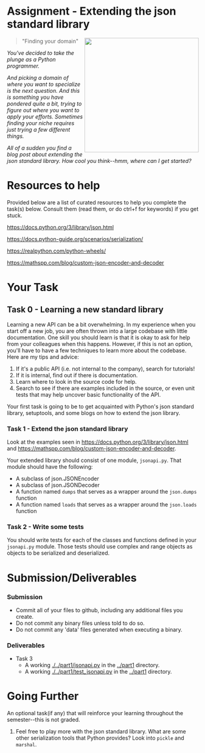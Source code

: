# Assignment - Extending the json standard library 

<img align="right" width="300px" src="./media/dart.jpg">

> "Finding your domain"

*You've decided to take the plunge as a Python programmer.*

*And picking a domain of where you want to specialize is the next question. And this is something you have pondered quite a bit, trying to figure out where you want to apply your efforts. Sometimes finding your niche requires just trying a few different things.*

*All of a sudden you find a blog post about extending the json standard library.  How cool you think--hmm, where can I get started?*


# Resources to help

Provided below are a list of curated resources to help you complete the task(s) below. Consult them (read them, or do ctrl+f for keywords) if you get stuck.

https://docs.python.org/3/library/json.html

https://docs.python-guide.org/scenarios/serialization/

https://realpython.com/python-wheels/

https://mathspp.com/blog/custom-json-encoder-and-decoder


# Your Task

## Task 0 - Learning a new standard library

Learning a new API can be a bit overwhelming. In my experience when you start off a new job, you are often thrown into a large codebase with  little documentation. One skill you should learn is that it is okay to ask for help from your colleagues when this happens. However, if this is not an option, you'll have to have a few techniques to learn more about the codebase. Here are my tips and advice:

1. If it's a public API (i.e. not internal to the company), search for tutorials!
2. If it is internal, find out if there is documentation.
3. Learn where to look in the source code for help.
4. Search to see if there are examples included in the source, or even unit tests that may help uncover basic functionality of the API.

Your first task is going to be to get acquainted with Python's json standard library, setuptools, and some blogs on how to extend the json library.

### Task 1 - Extend the json standard library

Look at the examples seen in https://docs.python.org/3/library/json.html and https://mathspp.com/blog/custom-json-encoder-and-decoder. 

Your extended library should consist of one module, `jsonapi.py`. That module should have the following:
* A subclass of json.JSONEncoder
* A subclass of json.JSONDecoder
* A function named `dumps` that serves as a wrapper around the `json.dumps` function
* A function named `loads` that serves as a wrapper around the `json.loads` function

### Task 2 - Write some tests

You should write tests for each of the classes and functions defined in your `jsonapi.py` module. Those tests should use complex and range objects as objects to be serialized and deserialized.


# Submission/Deliverables

### Submission

- Commit all of your files to github, including any additional files you create.
- Do not commit any binary files unless told to do so.
- Do not commit any 'data' files generated when executing a binary.

### Deliverables

- Task 3
	- A working [./../part1/jsonapi.py](./../part1/jsonapi.py) in the [../part1](../part1) directory.
    - A working [./../part1/test_jsonapi.py](./../part1/test_jsonapi.py) in the [../part1](../part1) directory.

# Going Further

An optional task(if any) that will reinforce your learning throughout the semester--this is not graded.

1. Feel free to play more with the json standard library. What are some other serialization tools that Python provides? Look into `pickle` and `marshal`.

